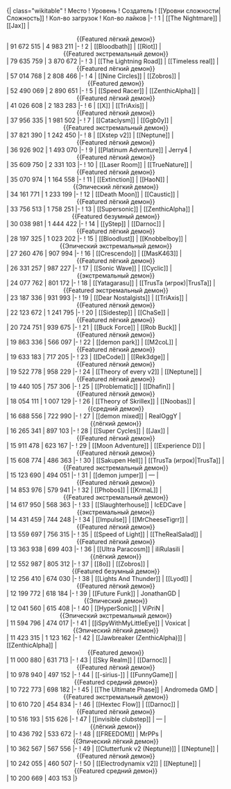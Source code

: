 {| class="wikitable"
! Место
! Уровень
! Создатель
! [[Уровни сложности|Сложность]]
! Кол-во загрузок
! Кол-во лайков
|-
! 1
| [[The Nightmare]]
| [[Jax]]
| <center>{{Featured лёгкий демон}}</center>
| 91 672 515
| 4 983 211
|-
! 2
| [[Bloodbath]]
| [[Riot]]
| <center>{{Featured экстремальный демон}}</center>
| 79 635 759
| 3 870 672
|-
! 3
| [[The Lightning Road]]
| [[Timeless real]]
| <center>{{Featured лёгкий демон}}</center>
| 57 014 768
| 2 808 466
|-
! 4
| [[Nine Circles]]
| [[Zobros]]
| <center>{{Featured демон}}</center>
| 52 490 069
| 2 890 651
|-
! 5
| [[Speed Racer]]
| [[ZenthicAlpha]]
| <center>{{Featured лёгкий демон}}</center>
| 41 026 608
| 2 183 283
|-
! 6
| [[X]]
| [[TriAxis]]
| <center>{{Featured лёгкий демон}}</center>
| 37 956 335
| 1 981 502
|-
! 7
| [[Cataclysm]]
| [[Ggb0y]]
| <center>{{Featured экстремальный демон}}</center>
| 37 821 390
| 1 242 450
|-
! 8
| [[Xstep v2]]
| [[Neptune]]
| <center>{{Featured лёгкий демон}}</center>
| 36 926 902
| 1 493 070
|-
! 9
| [[Platinum Adventure]]
| Jerry4
| <center>{{Featured лёгкий демон}}</center>
| 35 609 750
| 2 331 103
|-
! 10
| [[Laser Room]]
| [[TrueNature]]
| <center>{{Featured лёгкий демон}}</center>
| 35 070 974
| 1 164 558
|-
! 11
| [[Extinction]]
| [[HaoN]]
| <center>{{Эпический лёгкий демон}}</center>
| 34 161 771
| 1 233 199
|-
! 12
| [[Death Moon]]
| [[Caustic]]
| <center>{{Featured лёгкий демон}}</center>
| 33 756 513
| 1 758 251
|-
! 13
| [[Supersonic]]
| [[ZenthicAlpha]]
| <center>{{Featured безумный демон}}</center>
| 30 038 981
| 1 444 422
|-
! 14
| [[yStep]]
| [[Darnoc]]
| <center>{{Featured лёгкий демон}}</center>
| 28 197 325
| 1 023 202
|-
! 15
| [[Bloodlust]]
| [[Knobbelboy]]
| <center>{{Эпический экстремальный демон}}</center>
| 27 260 476
| 907 994
|-
! 16
| [[Crescendo]]
| [[MasK463]]
| <center>{{Featured лёгкий демон}}</center>
| 26 331 257
| 987 227
|-
! 17
| [[Sonic Wave]]
| [[Cyclic]]
| <center>{{экстремальный демон}}</center>
| 24 077 762
| 801 172
|-
! 18
| [[Yatagarasu]]
| [[TrusTa (игрок)|TrusTa]]
| <center>{{Featured экстремальный демон}}</center>
| 23 187 336
| 931 993
|-
! 19
| [[Dear Nostalgists]]
| [[TriAxis]]
| <center>{{Featured лёгкий демон}}</center>
| 22 123 672
| 1 241 795
|-
! 20
| [[Sidestep]]
| [[ChaSe]]
| <center>{{Featured лёгкий демон}}</center>
| 20 724 751
| 939 675
|-
! 21
| [[Buck Force]]
| [[Rob Buck]]
| <center>{{Featured лёгкий демон}}</center>
| 19 863 336
| 566 097
|-
! 22
| [[demon park]]
| [[M2coL]]
| <center>{{Featured лёгкий демон}}</center>
| 19 633 183
| 717 205
|-
! 23
| [[DeCode]]
| [[Rek3dge]]
| <center>{{Featured лёгкий демон}}</center>
| 19 522 778
| 958 229
|-
! 24
| [[Theory of every v2]]
| [[Neptune]]
| <center>{{Featured лёгкий демон}}</center>
| 19 440 105
| 757 306
|-
! 25
| [[Problematic]]
| [[Dhafin]]
| <center>{{Featured лёгкий демон}}</center>
| 18 054 111
| 1 007 129
|-
! 26
| [[Theory of Skrillex]]
| [[Noobas]]
| <center>{{средний демон}}</center>
| 16 688 556
| 722 990
|-
! 27
| [[demon mixed]]
| RealOggY
| <center>{{лёгкий демон}}</center>
| 16 265 341
| 897 103
|-
! 28
| [[Super Cycles]]
| [[Jax]]
| <center>{{Featured лёгкий демон}}</center>
| 15 911 478
| 623 167
|-
! 29
| [[Moon Adventure]]
| [[Experience D]]
| <center>{{Featured лёгкий демон}}</center>
| 15 608 774
| 486 363
|-
! 30
| [[Sakupen Hell]]
| [[TrusTa (игрок)|TrusTa]]
| <center>{{Featured экстремальный демон}}</center>
| 15 123 690
| 494 051
|-
! 31
| [[demon jumper]]
| —
| <center>{{Featured лёгкий демон}}</center>
| 14 853 976
| 579 941
|-
! 32
| [[Phobos]]
| [[KrmaL]]
| <center>{{Featured экстремальный демон}}</center>
| 14 617 950
| 568 363
|-
! 33
| [[Slaughterhouse]]
| IcEDCave
| <center>{{экстремальный демон}}</center>
| 14 431 459
| 744 248
|-
! 34
| [[Impulse]]
| [[MrCheeseTigrr]]
| <center>{{Featured лёгкий демон}}</center>
| 13 559 697
| 756 315
|-
! 35
| [[Speed of Light]]
| [[TheRealSalad]]
| <center>{{Featured лёгкий демон}}</center>
| 13 363 938
| 699 403
|-
! 36
| [[Ultra Paracosm]]
| iIiRulasiIi
| <center>{{лёгкий демон}}</center>
| 12 552 987
| 805 312
|-
! 37
| [[8o]]
| [[Zobros]]
| <center>{{Featured безумный демон}}</center>
| 12 256 410
| 674 030
|-
! 38
| [[Lights And Thunder]]
| [[Lyod]]
| <center>{{Featured лёгкий демон}}</center>
| 12 199 772
| 618 184
|-
! 39
| [[Future Funk]]
| JonathanGD
| <center>{{Эпический демон}}</center>
| 12 041 560
| 615 408
|-
! 40
| [[HyperSonic]]
| ViPriN
| <center>{{Эпический экстремальный демон}}</center>
| 11 594 796
| 474 017
|-
! 41
| [[iSpyWithMyLittleEye]]
| Voxicat
| <center>{{Эпический лёгкий демон}}</center>
| 11 423 315
| 1 123 162
|-
! 42
| [[Jawbreaker (ZenthicAlpha)]]
| [[ZenthicAlpha]]
| <center>{{Featured демон}}</center>
| 11 000 880
| 631 713
|-
! 43
| [[Sky Realm]]
| [[Darnoc]]
| <center>{{Featured лёгкий демон}}</center>
| 10 978 940
| 497 152
|-
! 44
| [[-sirius-]]
| [[FunnyGame]]
| <center>{{Featured средний демон}}</center>
| 10 722 773
| 698 182
|-
! 45
| [[The Ultimate Phase]]
| Andromeda GMD
| <center>{{Featured экстремальный демон}}</center>
| 10 610 720
| 454 834
|-
! 46
| [[Hextec Flow]]
| [[Darnoc]]
| <center>{{Featured лёгкий демон}}</center>
| 10 516 193
| 515 626
|-
! 47
| [[invisible clubstep]]
| —
| <center>{{лёгкий демон}}</center>
| 10 436 792
| 533 672
|-
! 48
| [[FREEDOM]]
| MrPPs
| <center>{{Эпический лёгкий демон}}</center>
| 10 362 567
| 567 556
|-
! 49
| [[Clutterfunk v2 (Neptune)]]
| [[Neptune]]
| <center>{{Featured лёгкий демон}}</center>
| 10 242 055
| 460 507
|-
! 50
| [[Electrodynamix v2]]
| [[Neptune]]
| <center>{{Featured средний демон}}</center>
| 10 200 669
| 403 153
|}